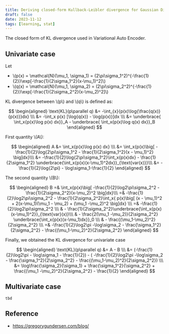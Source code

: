 ```yaml
---
title: Deriving closed-form Kullback-Leibler divergence for Gaussian Distribution 
draft: false 
date: 2023-11-12
tags: [learning, stat]
---
```


The closed form of KL divergence used in Variational Auto Encoder.

## Univariate case

Let 

- \\(p(x) = \mathcal{N}(\mu_1, \sigma_1) = (2\pi\sigma_1^2)^{-\frac{1}{2}}\exp[-\frac{1}{2\sigma_1^2}(x-\mu_1)^2]\\)
- \\(q(x) = \mathcal{N}(\mu_1, \sigma_2) = (2\pi\sigma_2^2)^{-\frac{1}{2}}\exp[-\frac{1}{2\sigma_2^2}(x-\mu_2)^2]\\)

KL divergence between \\(p\\) and \\(q\\) is defined as:

$$
\begin{aligned}
\text{KL}(p\parallel q) &= -\int_{x}{p(x)\log{\frac{q(x)}{p(x)}}dx} \\\
&= -\int_x p(x) [\log{q(x)} - \log{p(x)}]dx \\\
&= 
	\underbrace{
		\int_x{p(x)\log p(x) dx}}_A 
	- \underbrace{
	\int_x{p(x)\log q(x) dx}}_B
\end{aligned}
$$

First quantity \\(A\\):


$$
\begin{aligned}
	A &= \int_x{p(x)\log p(x) dx} \\\
	&= \int_x{p(x)\big[
	 -\frac{1}{2}\log{2\pi\sigma_1^2 
	 - \frac{1}{2\sigma_1^2}(x - \mu_1)^2}
    \big]dx}\\\
	&= -\frac{1}{2}\log{2\pi\sigma_1^2}\int_x{p(x)dx} 
		- \frac{1}{2\sigma_1^2} 
		\underbrace{\int_x{p(x)(x-\mu_1)^2dx}}_{\text{var(x)}}\\\
	&= -\frac{1}{2}\log{2\pi} - \log\sigma_1-\frac{1}{2}
\end{aligned}
$$
	

The second quantity \\(B\\):

$$
\begin{aligned}
    B =& \int_x{p(x)\big[
    	-\frac{1}{2}\log2\pi\sigma_2^2
    	- \frac{1}{2\sigma_2^2}(x-\mu_2)^2
    	\big]dx}\\\
	=& -\frac{1}{2}\log2\pi\sigma_2^2 
	- \frac{1}{2\sigma_2^2}\int_x{
 p(x)\big[
	 (x - \mu_1)^2 + 2(x-\mu_1)(\mu_1 - \mu_2) + (\mu_1 -\mu_2)^2
 \big]dx} \\\
 =& -\frac{1}{2}\log2\pi\sigma_2^2 \\\
 & - \frac{1}{2\sigma_2^2}\underbrace{\int_x{p(x)(x-\mu_1)^2}}_{\text{var}(x)}\\\
 & - \frac{2(\mu_1 -\mu_2)}{2\sigma_2^2} \underbrace{\int_x{p(x)(x-\mu_1)dx}}_0 \\\
 & - \frac{(\mu_1-\mu_2)^2}{2\sigma_2^2} \\\
 =& -\frac{1}{2}\log2\pi -\log\sigma_2 - \frac{\sigma_1^2}{2\sigma_2^2} - \frac{(\mu_1-\mu_2)^2}{2\sigma_2^2}
\end{aligned}
$$


Finally, we obtained the KL divergence for univariate case

$$
\begin{aligned}
    \text{KL}(p\parallel q) &= A - B \\\
&= (-\frac{1}{2}\log2\pi - \log\sigma_1 - \frac{1}{2}) - ( -\frac{1}{2}\log2\pi -\log\sigma_2 - \frac{\sigma_1^2}{2\sigma_2^2} - \frac{(\mu_1-\mu_2)^2}{2\sigma_2^2}) \\\
    &= \log\frac{\sigma_2}{\sigma_1} + \frac{\sigma_1^2}{\sigma_2^2} + \frac{(\mu_1 -\mu_2)^2}{2\sigma_2^2} - \frac{1}{2}
\end{aligned}
$$

## Multivariate case

`tbd`
## Reference
- https://gregorygundersen.com/blog/

